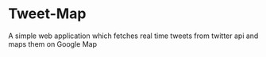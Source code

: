 # Tweet-Map
A simple web application which fetches real time tweets from twitter api and maps them on Google Map
